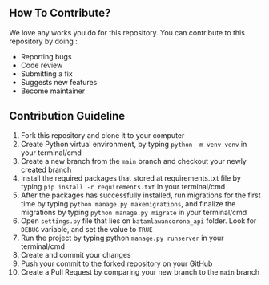 ## How To Contribute?
We love any works you do for this repository. You can contribute to this repository by doing :
- Reporting bugs
- Code review
- Submitting a fix
- Suggests new features
- Become maintainer

## Contribution Guideline
1. Fork this repository and clone it to your computer
2. Create Python virtual environment, by typing `python -m venv venv` in your terminal/cmd
3. Create a new branch from the `main` branch and checkout your newly created branch
4. Install the required packages that stored at requirements.txt file by typing `pip install -r requirements.txt` in your terminal/cmd
5. After the packages has successfully installed, run migrations for the first time by typing `python manage.py makemigrations`, and finalize the migrations by typing `python manage.py migrate`
in your terminal/cmd
6. Open `settings.py` file that lies on `batamlawancorona_api` folder. Look for `DEBUG` variable, and set the value to `TRUE`
7. Run the project by typing python `manage.py runserver` in your terminal/cmd
8. Create and commit your changes
9. Push your commit to the forked repository on your GitHub
10. Create a Pull Request by comparing your new branch to the `main` branch
